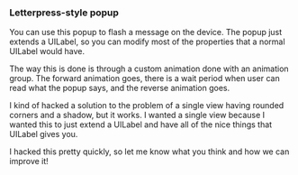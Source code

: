 ### Letterpress-style popup

You can use this popup to flash a message on the device. The popup just extends
a UILabel, so you can modify most of the properties that a normal UILabel would
have.

The way this is done is through a custom animation done with an animation group.
The forward animation goes, there is a wait period when user can read what the
popup says, and the reverse animation goes.

I kind of hacked a solution to the problem of a single view having rounded
corners and a shadow, but it works. I wanted a single view because I wanted this
to just extend a UILabel and have all of the nice things that UILabel gives you.

I hacked this pretty quickly, so let me know what you think and how we can
improve it!
